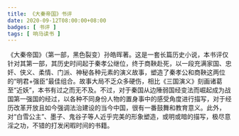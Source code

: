 ```yaml
---
title: 《大秦帝国》书评
date: 2020-09-12T08:00:00+08:00
badges: [ 书评 ]
tags: [ 响马读书 ]
---
```


《大秦帝国》（第一部，黑色裂变）孙皓晖著。这是一套长篇历史小说，本书评仅针对其第一部，其历史时间起于秦孝公继位，终于商鞅赴死，以一段充满家国、忠奸、侠义、柔情、门派、神秘各种元素的演义故事，塑造了秦孝公和商鞅这两位的“明君+强臣”最佳组合。故事大局不乏众多硬伤，相比《三国演义》刻画诸葛至“近妖”，本书有过之而无不及。不过，对于秦国从边陲弱国经变法而崛起成为战国第一强国的经过，以各种不同身份人物的置身事中的感受角度进行描写，对于经历改革开放且如今强调法治建设的当今中国，很有一番鼓舞和教育意义。此外，对“白雪公主”、墨子、鬼谷子等人近乎完美的形象塑造，或明或暗的描写，极尽意淫之功，不错的打发闲暇时间的书籍。
